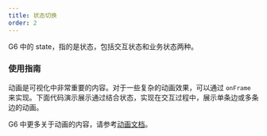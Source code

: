 ```yaml
---
title: 状态切换
order: 2
---
```


G6 中的 state，指的是状态，包括交互状态和业务状态两种。

### 使用指南

动画是可视化中非常重要的内容。对于一些复杂的动画效果，可以通过 `onFrame` 来实现。下面代码演示展示通过结合状态，实现在交互过程中，展示单条边或多条边的动画。

G6 中更多关于动画的内容，请参考[动画文档](/zh/docs/manual/advanced/animation)。
